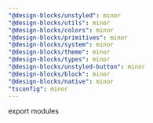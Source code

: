 ```yaml
---
"@design-blocks/unstyled": minor
"@design-blocks/utils": minor
"@design-blocks/colors": minor
"@design-blocks/primitives": minor
"@design-blocks/system": minor
"@design-blocks/theme": minor
"@design-blocks/types": minor
"@design-blocks/unstyled-button": minor
"@design-blocks/block": minor
"@design-blocks/native": minor
"tsconfig": minor
---
```


export modules
